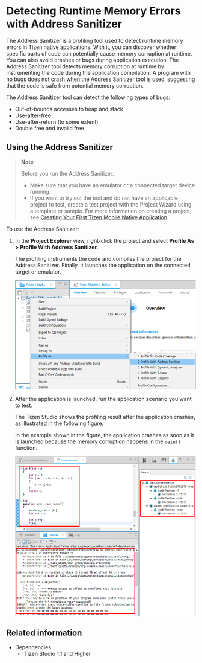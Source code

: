 # Detecting Runtime Memory Errors with Address Sanitizer

The Address Sanitizer is a profiling tool used to detect runtime memory errors in Tizen native applications. With it, you can discover whether specific parts of code can potentially cause memory corruption at runtime. You can also avoid crashes or bugs during application execution. The Address Sanitizer tool detects memory corruption at runtime by instrumenting the code during the application compilation. A program with no bugs does not crash when the Address Sanitizer tool is used, suggesting that the code is safe from potential memory corruption.

The Address Sanitizer tool can detect the following types of bugs:

- Out-of-bounds accesses to heap and stack
- Use-after-free
- Use-after-return (to some extent)
- Double free and invalid free

## Using the Address Sanitizer

> **Note**
>
> Before you run the Address Sanitizer:
>
> - Make sure that you have an emulator or a connected target device running.
> - If you want to try out the tool and do not have an applicable project to test, create a test project with the Project Wizard using a template or sample. For more information on creating a project, see [Creating Your First Tizen Mobile Native Application](../../native/get-started/mobile/first-app.md).

To use the Address Sanitizer:

1. In the **Project Explorer** view, right-click the project and select **Profile As > Profile With Address Sanitizer**.

   The profiling instruments the code and compiles the project for the Address Sanitizer. Finally, it launches the application on the connected target or emulator.

   ![Profiling the application](./media/address_sanitizer_profile.png)

2. After the application is launched, run the application scenario you want to test.

   The Tizen Studio shows the profiling result after the application crashes, as illustrated in the following figure.

   In the example shown in the figure, the application crashes as soon as it is launched because the memory corruption happens in the `main()` function.

   ![Address Sanitizer output](./media/address_sanitizer_output.png)


## Related information
* Dependencies   
   - Tizen Studio 1.1 and Higher

